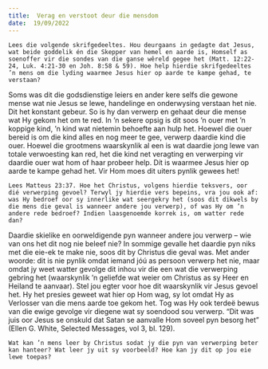 ```yaml
---
title:  Verag en verstoot deur die mensdom
date:  19/09/2022
---
```


`Lees die volgende skrifgedeeltes. Hou deurgaans in gedagte dat Jesus, wat beide goddelik én die Skepper van hemel en aarde is, Homself as soenoffer vir die sondes van die ganse wêreld gegee het (Matt. 12:22-24, Luk. 4:21-30 en Joh. 8:58 & 59). Hoe help hierdie skrifgedeeltes ’n mens om die lyding waarmee Jesus hier op aarde te kampe gehad, te verstaan?`

Soms was dit die godsdienstige leiers en ander kere selfs die gewone mense wat nie Jesus se lewe, handelinge en onderwysing verstaan het nie. Dit het konstant gebeur. So is hy dan verwerp en gehaat deur die mense wat Hy gekom het om te red. In ’n sekere opsig is dit soos ’n ouer met ’n koppige kind, ’n kind wat nietemin behoefte aan hulp het. Hoewel die ouer bereid is om die kind alles en nog meer te gee, verwerp daardie kind die ouer. Hoewel die grootmens waarskynlik al een is wat daardie jong lewe van totale verwoesting kan red, het die kind net veragting en verwerping vir daardie ouer wat hom of haar probeer help. Dít is waarmee Jesus hier op aarde te kampe gehad het. Vir Hom moes dit uiters pynlik gewees het!

`Lees Matteus 23:37. Hoe het Christus, volgens hierdie teksvers, oor dié verwerping gevoel? Terwyl jy hierdie vers bepeins, vra jou ook af: was Hy bedroef oor sy innerlike wat seergekry het (soos dit dikwels by die mens die geval is wanneer andere jou verwerp), of was Hy om ’n andere rede bedroef? Indien laasgenoemde korrek is, om watter rede dan?`

Daardie skielike en oorweldigende pyn wanneer andere jou verwerp – wie van ons het dit nog nie beleef nie? In sommige gevalle het daardie pyn niks met die eie-ek te make nie, soos dit by Christus die geval was. Met ander woorde: dit is nie pynlik omdat iemand jóú as persoon verwerp het nie, maar omdat jy weet watter gevolge dit inhou vir die een wat die verwerping gebring het (waarskynlik ’n geliefde wat weier om Christus as sy Heer en Heiland te aanvaar). Stel jou egter voor hoe dit waarskynlik vir Jesus gevoel het. Hy het presies geweet wat hier op Hom wag, sy lot omdat Hy as Verlosser van die mens aarde toe gekom het. Tog was Hy ook terdeë bewus van die ewige gevolge vir diegene wat sy soendood sou verwerp. “Dit was juis oor Jesus se onskuld dat Satan se aanvalle Hom soveel pyn besorg het” (Ellen G. White, Selected Messages, vol 3, bl. 129).

`Wat kan ’n mens leer by Christus sodat jy die pyn van verwerping beter kan hanteer? Wat leer jy uit sy voorbeeld? Hoe kan jy dit op jou eie lewe toepas?`